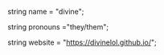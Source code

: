 string name = "divine";

string pronouns ="they/them";

string website = "https://divinelol.github.io/";
